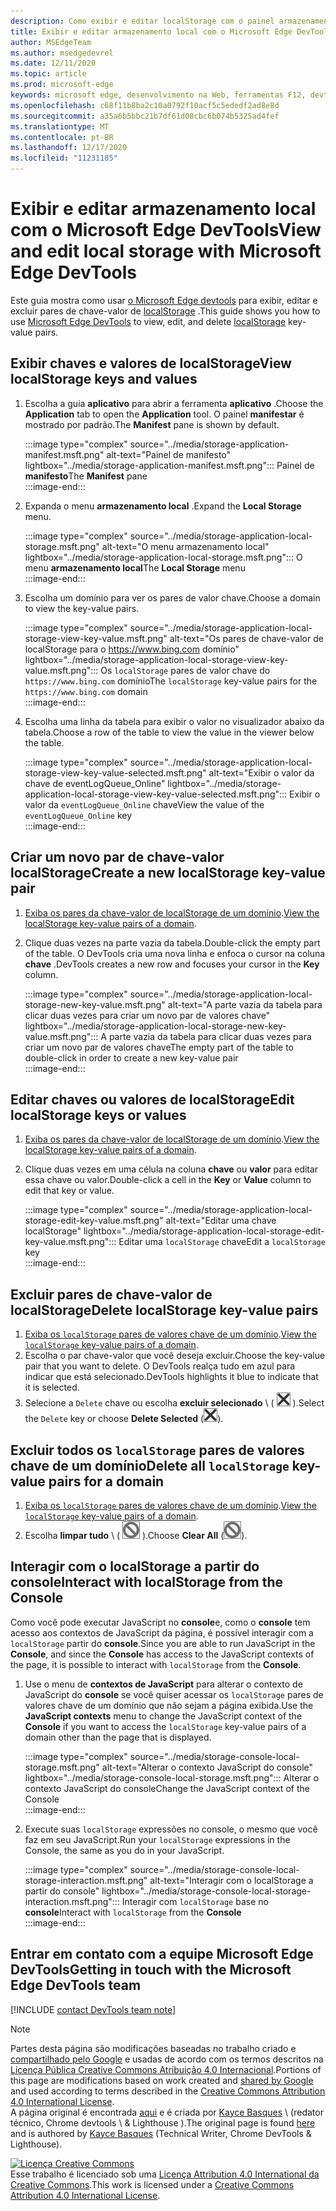 ```yaml
---
description: Como exibir e editar localStorage com o painel armazenamento local e o console.
title: Exibir e editar armazenamento local com o Microsoft Edge DevTools
author: MSEdgeTeam
ms.author: msedgedevrel
ms.date: 12/11/2020
ms.topic: article
ms.prod: microsoft-edge
keywords: microsoft edge, desenvolvimento na Web, ferramentas F12, devtools
ms.openlocfilehash: c68f11b8ba2c10a0792f10acf5c5ededf2ad8e8d
ms.sourcegitcommit: a35a6b5bbc21b7df61d08cbc6b074b5325ad4fef
ms.translationtype: MT
ms.contentlocale: pt-BR
ms.lasthandoff: 12/17/2020
ms.locfileid: "11231185"
---
```

<!-- Copyright Kayce Basques 

   Licensed under the Apache License, Version 2.0 (the "License");
   you may not use this file except in compliance with the License.
   You may obtain a copy of the License at

       https://www.apache.org/licenses/LICENSE-2.0

   Unless required by applicable law or agreed to in writing, software
   distributed under the License is distributed on an "AS IS" BASIS,
   WITHOUT WARRANTIES OR CONDITIONS OF ANY KIND, either express or implied.
   See the License for the specific language governing permissions and
   limitations under the License.  -->  

# <span data-ttu-id="bf799-104">Exibir e editar armazenamento local com o Microsoft Edge DevTools</span><span class="sxs-lookup"><span data-stu-id="bf799-104">View and edit local storage with Microsoft Edge DevTools</span></span>  

<span data-ttu-id="bf799-105">Este guia mostra como usar [o Microsoft Edge devtools][MicrosoftEdgeDevTools] para exibir, editar e excluir pares de chave-valor de [localStorage][MDNWindowsLocalStorage] .</span><span class="sxs-lookup"><span data-stu-id="bf799-105">This guide shows you how to use [Microsoft Edge DevTools][MicrosoftEdgeDevTools] to view, edit, and delete [localStorage][MDNWindowsLocalStorage] key-value pairs.</span></span>  

## <span data-ttu-id="bf799-106">Exibir chaves e valores de localStorage</span><span class="sxs-lookup"><span data-stu-id="bf799-106">View localStorage keys and values</span></span>  

1.  <span data-ttu-id="bf799-107">Escolha a guia **aplicativo** para abrir a ferramenta **aplicativo** .</span><span class="sxs-lookup"><span data-stu-id="bf799-107">Choose the **Application** tab to open the **Application** tool.</span></span>  <span data-ttu-id="bf799-108">O painel **manifestar** é mostrado por padrão.</span><span class="sxs-lookup"><span data-stu-id="bf799-108">The **Manifest** pane is shown by default.</span></span>  
    
    :::image type="complex" source="../media/storage-application-manifest.msft.png" alt-text="Painel de manifesto" lightbox="../media/storage-application-manifest.msft.png":::
       <span data-ttu-id="bf799-110">Painel de **manifesto**</span><span class="sxs-lookup"><span data-stu-id="bf799-110">The **Manifest** pane</span></span>  
    :::image-end:::  
    
1.  <span data-ttu-id="bf799-111">Expanda o menu **armazenamento local** .</span><span class="sxs-lookup"><span data-stu-id="bf799-111">Expand the **Local Storage** menu.</span></span>  
    
    :::image type="complex" source="../media/storage-application-local-storage.msft.png" alt-text="O menu armazenamento local" lightbox="../media/storage-application-local-storage.msft.png":::
       <span data-ttu-id="bf799-113">O menu **armazenamento local**</span><span class="sxs-lookup"><span data-stu-id="bf799-113">The **Local Storage** menu</span></span>  
    :::image-end:::  
    
1.  <span data-ttu-id="bf799-114">Escolha um domínio para ver os pares de valor chave.</span><span class="sxs-lookup"><span data-stu-id="bf799-114">Choose a domain to view the key-value pairs.</span></span>  
    
    :::image type="complex" source="../media/storage-application-local-storage-view-key-value.msft.png" alt-text="Os pares de chave-valor de localStorage para o https://www.bing.com domínio" lightbox="../media/storage-application-local-storage-view-key-value.msft.png":::
       <span data-ttu-id="bf799-116">Os `localStorage` pares de valor chave do `https://www.bing.com` domínio</span><span class="sxs-lookup"><span data-stu-id="bf799-116">The `localStorage` key-value pairs for the `https://www.bing.com` domain</span></span>  
    :::image-end:::  
    
1.  <span data-ttu-id="bf799-117">Escolha uma linha da tabela para exibir o valor no visualizador abaixo da tabela.</span><span class="sxs-lookup"><span data-stu-id="bf799-117">Choose a row of the table to view the value in the viewer below the table.</span></span>  
    
    :::image type="complex" source="../media/storage-application-local-storage-view-key-value-selected.msft.png" alt-text="Exibir o valor da chave de eventLogQueue_Online" lightbox="../media/storage-application-local-storage-view-key-value-selected.msft.png":::
       <span data-ttu-id="bf799-119">Exibir o valor da `eventLogQueue_Online` chave</span><span class="sxs-lookup"><span data-stu-id="bf799-119">View the value of the `eventLogQueue_Online` key</span></span>  
    :::image-end:::  
    
## <span data-ttu-id="bf799-120">Criar um novo par de chave-valor localStorage</span><span class="sxs-lookup"><span data-stu-id="bf799-120">Create a new localStorage key-value pair</span></span>  

1.  <span data-ttu-id="bf799-121">[Exiba os pares da chave-valor de localStorage de um domínio](#view-localstorage-keys-and-values).</span><span class="sxs-lookup"><span data-stu-id="bf799-121">[View the localStorage key-value pairs of a domain](#view-localstorage-keys-and-values).</span></span>  
1.  <span data-ttu-id="bf799-122">Clique duas vezes na parte vazia da tabela.</span><span class="sxs-lookup"><span data-stu-id="bf799-122">Double-click the empty part of the table.</span></span>  <span data-ttu-id="bf799-123">O DevTools cria uma nova linha e enfoca o cursor na coluna **chave** .</span><span class="sxs-lookup"><span data-stu-id="bf799-123">DevTools creates a new row and focuses your cursor in the **Key** column.</span></span>  
    
    :::image type="complex" source="../media/storage-application-local-storage-new-key-value.msft.png" alt-text="A parte vazia da tabela para clicar duas vezes para criar um novo par de valores chave" lightbox="../media/storage-application-local-storage-new-key-value.msft.png":::
       <span data-ttu-id="bf799-125">A parte vazia da tabela para clicar duas vezes para criar um novo par de valores chave</span><span class="sxs-lookup"><span data-stu-id="bf799-125">The empty part of the table to double-click in order to create a new key-value pair</span></span>  
    :::image-end:::  
    
## <span data-ttu-id="bf799-126">Editar chaves ou valores de localStorage</span><span class="sxs-lookup"><span data-stu-id="bf799-126">Edit localStorage keys or values</span></span>  

1.  <span data-ttu-id="bf799-127">[Exiba os pares da chave-valor de localStorage de um domínio](#view-localstorage-keys-and-values).</span><span class="sxs-lookup"><span data-stu-id="bf799-127">[View the localStorage key-value pairs of a domain](#view-localstorage-keys-and-values).</span></span>  
1.  <span data-ttu-id="bf799-128">Clique duas vezes em uma célula na coluna **chave** ou **valor** para editar essa chave ou valor.</span><span class="sxs-lookup"><span data-stu-id="bf799-128">Double-click a cell in the **Key** or **Value** column to edit that key or value.</span></span>  
    
    :::image type="complex" source="../media/storage-application-local-storage-edit-key-value.msft.png" alt-text="Editar uma chave localStorage" lightbox="../media/storage-application-local-storage-edit-key-value.msft.png":::
       <span data-ttu-id="bf799-130">Editar uma `localStorage` chave</span><span class="sxs-lookup"><span data-stu-id="bf799-130">Edit a `localStorage` key</span></span>  
    :::image-end:::  
    
## <span data-ttu-id="bf799-131">Excluir pares de chave-valor de localStorage</span><span class="sxs-lookup"><span data-stu-id="bf799-131">Delete localStorage key-value pairs</span></span>  

1.  <span data-ttu-id="bf799-132">[Exiba os `localStorage` pares de valores chave de um domínio](#view-localstorage-keys-and-values).</span><span class="sxs-lookup"><span data-stu-id="bf799-132">[View the `localStorage` key-value pairs of a domain](#view-localstorage-keys-and-values).</span></span>  
1.  <span data-ttu-id="bf799-133">Escolha o par chave-valor que você deseja excluir.</span><span class="sxs-lookup"><span data-stu-id="bf799-133">Choose the key-value pair that you want to delete.</span></span>  <span data-ttu-id="bf799-134">O DevTools realça tudo em azul para indicar que está selecionado.</span><span class="sxs-lookup"><span data-stu-id="bf799-134">DevTools highlights it blue to indicate that it is selected.</span></span>  
1.  <span data-ttu-id="bf799-135">Selecione a `Delete` chave ou escolha **excluir selecionado** \ ( ![ excluir selecionado ][ImageDeleteIcon] \).</span><span class="sxs-lookup"><span data-stu-id="bf799-135">Select the `Delete` key or choose **Delete Selected** \(![Delete Selected][ImageDeleteIcon]\).</span></span>  
    
## <span data-ttu-id="bf799-136">Excluir todos os `localStorage` pares de valores chave de um domínio</span><span class="sxs-lookup"><span data-stu-id="bf799-136">Delete all `localStorage` key-value pairs for a domain</span></span>  

1.  <span data-ttu-id="bf799-137">[Exiba os `localStorage` pares de valores chave de um domínio](#view-localstorage-keys-and-values).</span><span class="sxs-lookup"><span data-stu-id="bf799-137">[View the `localStorage` key-value pairs of a domain](#view-localstorage-keys-and-values).</span></span>  
1.  <span data-ttu-id="bf799-138">Escolha **limpar tudo** \ ( ![ limpar tudo ][ImageClearIcon] \).</span><span class="sxs-lookup"><span data-stu-id="bf799-138">Choose **Clear All** \(![Clear All][ImageClearIcon]\).</span></span>  
    
## <span data-ttu-id="bf799-139">Interagir com o localStorage a partir do console</span><span class="sxs-lookup"><span data-stu-id="bf799-139">Interact with localStorage from the Console</span></span>  

<span data-ttu-id="bf799-140">Como você pode executar JavaScript no **console**e, como o **console** tem acesso aos contextos de JavaScript da página, é possível interagir com a `localStorage` partir do **console**.</span><span class="sxs-lookup"><span data-stu-id="bf799-140">Since you are able to run JavaScript in the **Console**, and since the **Console** has access to the JavaScript contexts of the page, it is possible to interact with `localStorage` from the **Console**.</span></span>  

1.  <span data-ttu-id="bf799-141">Use o menu de **contextos de JavaScript** para alterar o contexto de JavaScript do **console** se você quiser acessar os `localStorage` pares de valores chave de um domínio que não sejam a página exibida.</span><span class="sxs-lookup"><span data-stu-id="bf799-141">Use the **JavaScript contexts** menu to change the JavaScript context of the **Console** if you want to access the `localStorage` key-value pairs of a domain other than the page that is displayed.</span></span>  
    
    :::image type="complex" source="../media/storage-console-local-storage.msft.png" alt-text="Alterar o contexto JavaScript do console" lightbox="../media/storage-console-local-storage.msft.png":::
       <span data-ttu-id="bf799-143">Alterar o contexto JavaScript do console</span><span class="sxs-lookup"><span data-stu-id="bf799-143">Change the JavaScript context of the Console</span></span>  
    :::image-end:::  
    
1.  <span data-ttu-id="bf799-144">Execute suas `localStorage` expressões no console, o mesmo que você faz em seu JavaScript.</span><span class="sxs-lookup"><span data-stu-id="bf799-144">Run your `localStorage` expressions in the Console, the same as you do in your JavaScript.</span></span>  
    
    :::image type="complex" source="../media/storage-console-local-storage-interaction.msft.png" alt-text="Interagir com o localStorage a partir do console" lightbox="../media/storage-console-local-storage-interaction.msft.png":::
       <span data-ttu-id="bf799-146">Interagir com `localStorage` base no **console**</span><span class="sxs-lookup"><span data-stu-id="bf799-146">Interact with `localStorage` from the **Console**</span></span>  
    :::image-end:::  
    
## <span data-ttu-id="bf799-147">Entrar em contato com a equipe Microsoft Edge DevTools</span><span class="sxs-lookup"><span data-stu-id="bf799-147">Getting in touch with the Microsoft Edge DevTools team</span></span>  

[!INCLUDE [contact DevTools team note](../includes/contact-devtools-team-note.md)]  

<!-- image links -->  

[ImageClearIcon]: ../media/clear-icon.msft.png  
[ImageDeleteIcon]: ../media/delete-icon.msft.png  

<!-- links -->  

[MicrosoftEdgeDevTools]: ../../devtools-guide-chromium/index.md "Ferramentas de desenvolvedor do Microsoft Edge (Chromium) | Documentos da Microsoft"  

[MDNWindowsLocalStorage]: https://developer.mozilla.org/docs/Web/API/Window/localStorage "Window. localStorage | MDN"  

> [!NOTE]
> <span data-ttu-id="bf799-150">Partes desta página são modificações baseadas no trabalho criado e [compartilhado pelo Google][GoogleSitePolicies] e usadas de acordo com os termos descritos na [Licença Pública Creative Commons Atribuição 4.0 Internacional][CCA4IL].</span><span class="sxs-lookup"><span data-stu-id="bf799-150">Portions of this page are modifications based on work created and [shared by Google][GoogleSitePolicies] and used according to terms described in the [Creative Commons Attribution 4.0 International License][CCA4IL].</span></span>  
> <span data-ttu-id="bf799-151">A página original é encontrada [aqui](https://developers.google.com/web/tools/chrome-devtools/storage/localstorage) e é criada por [Kayce Basques][KayceBasques] \ (redator técnico, Chrome devtools \ & Lighthouse \).</span><span class="sxs-lookup"><span data-stu-id="bf799-151">The original page is found [here](https://developers.google.com/web/tools/chrome-devtools/storage/localstorage) and is authored by [Kayce Basques][KayceBasques] \(Technical Writer, Chrome DevTools \& Lighthouse\).</span></span>  

[![Licença Creative Commons][CCby4Image]][CCA4IL]  
<span data-ttu-id="bf799-153">Esse trabalho é licenciado sob uma [Licença Attribution 4.0 International da Creative Commons][CCA4IL].</span><span class="sxs-lookup"><span data-stu-id="bf799-153">This work is licensed under a [Creative Commons Attribution 4.0 International License][CCA4IL].</span></span>  

[CCA4IL]: https://creativecommons.org/licenses/by/4.0  
[CCby4Image]: https://i.creativecommons.org/l/by/4.0/88x31.png  
[GoogleSitePolicies]: https://developers.google.com/terms/site-policies  
[KayceBasques]: https://developers.google.com/web/resources/contributors/kaycebasques  

